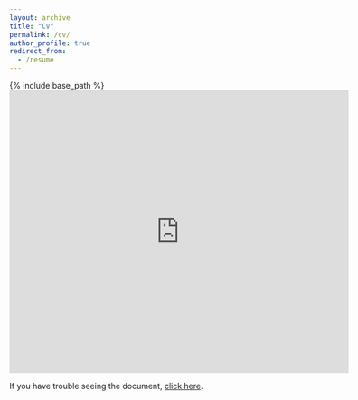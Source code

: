```yaml
---
layout: archive
title: "CV"
permalink: /cv/
author_profile: true
redirect_from:
  - /resume
---
```


{% include base_path %}
<embed src="https://benjzhang.github.io/files/zhang_CV_202201.pdf" type="application/pdf" width="600px" height="500px" /> 


If you have trouble seeing the document, [click here](https://benjzhang.github.io/files/zhang_CV_202201.pdf).
